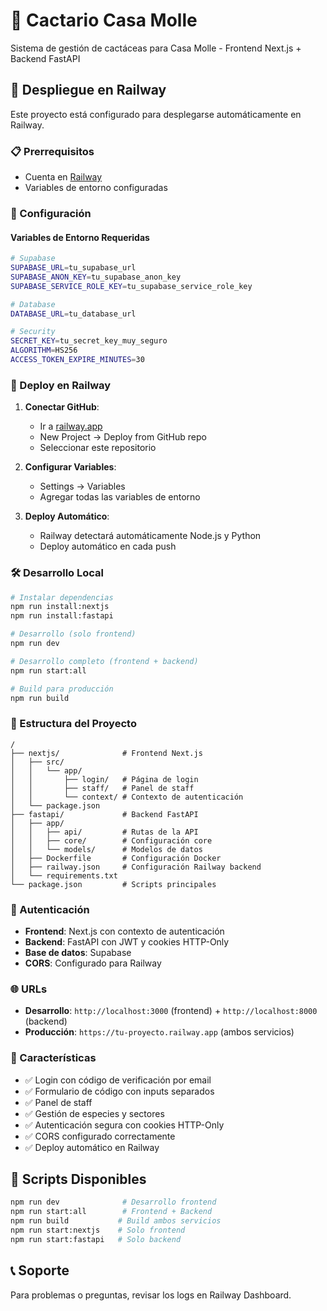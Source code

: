 # 🌵 Cactario Casa Molle

Sistema de gestión de cactáceas para Casa Molle - Frontend Next.js + Backend FastAPI

## 🚀 Despliegue en Railway

Este proyecto está configurado para desplegarse automáticamente en Railway.

### 📋 Prerrequisitos

- Cuenta en [Railway](https://railway.app)
- Variables de entorno configuradas

### 🔧 Configuración

#### Variables de Entorno Requeridas

```bash
# Supabase
SUPABASE_URL=tu_supabase_url
SUPABASE_ANON_KEY=tu_supabase_anon_key
SUPABASE_SERVICE_ROLE_KEY=tu_supabase_service_role_key

# Database
DATABASE_URL=tu_database_url

# Security
SECRET_KEY=tu_secret_key_muy_seguro
ALGORITHM=HS256
ACCESS_TOKEN_EXPIRE_MINUTES=30
```

### 🚂 Deploy en Railway

1. **Conectar GitHub**:
   - Ir a [railway.app](https://railway.app)
   - New Project → Deploy from GitHub repo
   - Seleccionar este repositorio

2. **Configurar Variables**:
   - Settings → Variables
   - Agregar todas las variables de entorno

3. **Deploy Automático**:
   - Railway detectará automáticamente Node.js y Python
   - Deploy automático en cada push

### 🛠️ Desarrollo Local

```bash
# Instalar dependencias
npm run install:nextjs
npm run install:fastapi

# Desarrollo (solo frontend)
npm run dev

# Desarrollo completo (frontend + backend)
npm run start:all

# Build para producción
npm run build
```

### 📁 Estructura del Proyecto

```
/
├── nextjs/              # Frontend Next.js
│   ├── src/
│   │   └── app/
│   │       ├── login/   # Página de login
│   │       ├── staff/   # Panel de staff
│   │       └── context/ # Contexto de autenticación
│   └── package.json
├── fastapi/             # Backend FastAPI
│   ├── app/
│   │   ├── api/         # Rutas de la API
│   │   ├── core/        # Configuración core
│   │   └── models/      # Modelos de datos
│   ├── Dockerfile       # Configuración Docker
│   ├── railway.json     # Configuración Railway backend
│   └── requirements.txt
└── package.json         # Scripts principales
```

### 🔐 Autenticación

- **Frontend**: Next.js con contexto de autenticación
- **Backend**: FastAPI con JWT y cookies HTTP-Only
- **Base de datos**: Supabase
- **CORS**: Configurado para Railway

### 🌐 URLs

- **Desarrollo**: `http://localhost:3000` (frontend) + `http://localhost:8000` (backend)
- **Producción**: `https://tu-proyecto.railway.app` (ambos servicios)

### 📱 Características

- ✅ Login con código de verificación por email
- ✅ Formulario de código con inputs separados
- ✅ Panel de staff
- ✅ Gestión de especies y sectores
- ✅ Autenticación segura con cookies HTTP-Only
- ✅ CORS configurado correctamente
- ✅ Deploy automático en Railway

## 🎯 Scripts Disponibles

```bash
npm run dev              # Desarrollo frontend
npm run start:all        # Frontend + Backend
npm run build           # Build ambos servicios
npm run start:nextjs    # Solo frontend
npm run start:fastapi   # Solo backend
```

## 📞 Soporte

Para problemas o preguntas, revisar los logs en Railway Dashboard.